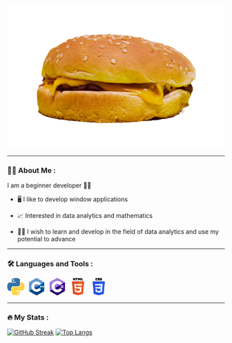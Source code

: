 <div id="header" align="center">
  <img src="cheesburger.gif"/>
</div>

---

### :man_technologist: About Me :
I am a beginner developer :student:

- :desktop_computer:	I like to develop window applications

- :chart_with_upwards_trend:	Interested in data analytics and mathematics

- :climbing_man:	I wish to learn and develop in the field of data analytics and use my potential to advance

---

### :hammer_and_wrench: Languages and Tools :
<div>
  <img src="python.png" title="Python" alt="Python" width="40" height="40"/>&nbsp;
  <img src="cpp.png" title="C++" alt="C++" width="40" height="40"/>&nbsp;
  <img src="csharp.png" title="CSharp" alt="CSharp" width="40" height="40"/>&nbsp;
  <img src="html.png" title="HTML" alt="HTML" width="40" height="40"/>&nbsp;
  <img src="css.png" title="CSS" alt="CSS" width="40" height="40"/>&nbsp;
<div>
  
---
  
### :fire: My Stats :
  [![GitHub Streak](http://github-readme-streak-stats.herokuapp.com?user=grishasolakhyan&theme=dark&background=000000)](https://git.io/streak-stats)
  [![Top Langs](https://github-readme-stats.vercel.app/api/top-langs/?username=grishasolakhyan&layout=compact&theme=vision-friendly-dark)](https://github.com/anuraghazra/github-readme-stats)

